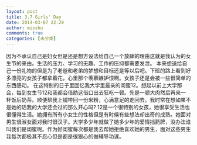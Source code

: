 ```yaml
---
layout: post
title: 3.7 Girls' Day
date: 2014-03-07 22:29
author: misshu
comments: true
categories: [未分类]
---
```

因为不承认自己是妇女但是还是想方设法给自己一个放肆的理由这就是我认为的女生节的来由。生活的压力、学习的无趣、工作的压抑都需要发泄。
本来想送给自己一份礼物的但是为了老爸和老弟的梦想和目标还是等以后吧。下班的路上看到好多漂亮的女孩子都拿着花，心里那个羡慕嫉妒恨啊。女孩子还是会被一些很简单的东西感动。
在这特别的日子里回忆我大学里最亲的闺蜜12。想起以前上大学那会，每到女生节12和我都会借助这借口出去狂吃一顿。先是一顿大肉然后再来一杯饭后奶茶。顺便帮我上铺带回一份米粉，心满意足的走回去。我时常在想如果不是她的话我的大学还会过的那么开心吗?
12是一个很特别的女孩，她很享受生活也很懂得生活。她拥有所有小女生的性格但是有时候有些想法却出奇的成熟。她面对男生很淑女面对我时很汉子。大学多少年就做了她多少年的爱情挡箭牌，没办法谁叫我们是闺蜜呢。作为好闺蜜每次都是我去帮她拒绝喜欢她的男生，面对这些男生我每次都极其不忍心但是都是很狠心的做辅导功课。
